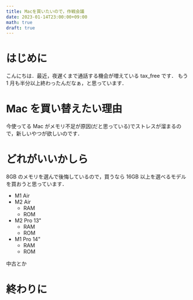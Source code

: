 ```yaml
---
title: Macを買いたいので，作戦会議
date: 2023-01-14T23:00:00+09:00
math: true
draft: true
---
```


# はじめに
こんにちは．最近，夜遅くまで通話する機会が増えている tax_free です．
もう 1 月も半分以上終わったんだなぁ，と思っています．

# Mac を買い替えたい理由
今使ってる Mac がメモリ不足が原因(だと思っている)でストレスが溜まるので，新しいやつが欲しいのです．

# どれがいいかしら
8GB のメモリを選んで後悔しているので，買うなら 16GB 以上を選べるモデルを買おうと思っています．

- M1 Air
- M2 Air
    - RAM
    - ROM
- M2 Pro 13"
    - RAM
    - ROM
- M1 Pro 14"
    - RAM
    - ROM

中古とか
# 終わりに
